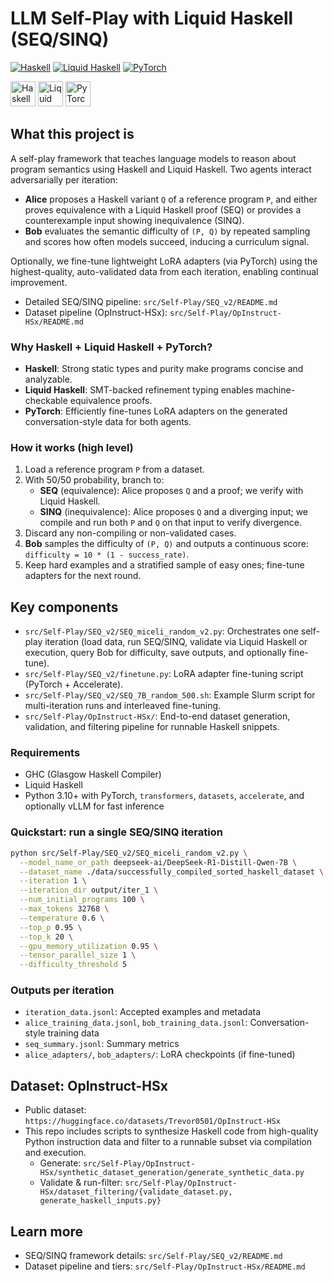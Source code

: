 # LLM Self-Play with Liquid Haskell (SEQ/SINQ)

[![Haskell](https://img.shields.io/badge/Haskell-%235e5086?logo=haskell&logoColor=white)](https://www.haskell.org/)
[![Liquid Haskell](https://img.shields.io/badge/Liquid%20Haskell-%23007ACC)](https://github.com/ucsd-progsys/liquidhaskell)
[![PyTorch](https://img.shields.io/badge/PyTorch-%23EE4C2C?logo=pytorch&logoColor=white)](https://pytorch.org/)

<p align="left">
  <img src="https://upload.wikimedia.org/wikipedia/commons/1/1c/Haskell-Logo.svg" alt="Haskell" height="40"/>
  <img src="https://img.shields.io/badge/Liquid%20Haskell-blue" alt="Liquid Haskell" height="40"/>
  <img src="https://upload.wikimedia.org/wikipedia/commons/9/96/Pytorch_logo.png" alt="PyTorch" height="40"/>
</p>

## What this project is

A self-play framework that teaches language models to reason about program semantics using Haskell and Liquid Haskell. Two agents interact adversarially per iteration:
- **Alice** proposes a Haskell variant `Q` of a reference program `P`, and either proves equivalence with a Liquid Haskell proof (SEQ) or provides a counterexample input showing inequivalence (SINQ).
- **Bob** evaluates the semantic difficulty of `(P, Q)` by repeated sampling and scores how often models succeed, inducing a curriculum signal.

Optionally, we fine-tune lightweight LoRA adapters (via PyTorch) using the highest-quality, auto-validated data from each iteration, enabling continual improvement.

- Detailed SEQ/SINQ pipeline: `src/Self-Play/SEQ_v2/README.md`
- Dataset pipeline (OpInstruct-HSx): `src/Self-Play/OpInstruct-HSx/README.md`

### Why Haskell + Liquid Haskell + PyTorch?
- **Haskell**: Strong static types and purity make programs concise and analyzable.
- **Liquid Haskell**: SMT-backed refinement typing enables machine-checkable equivalence proofs.
- **PyTorch**: Efficiently fine-tunes LoRA adapters on the generated conversation-style data for both agents.

### How it works (high level)
1. Load a reference program `P` from a dataset.
2. With 50/50 probability, branch to:
   - **SEQ** (equivalence): Alice proposes `Q` and a proof; we verify with Liquid Haskell.
   - **SINQ** (inequivalence): Alice proposes `Q` and a diverging input; we compile and run both `P` and `Q` on that input to verify divergence.
3. Discard any non-compiling or non-validated cases.
4. **Bob** samples the difficulty of `(P, Q)` and outputs a continuous score: `difficulty = 10 * (1 - success_rate)`.
5. Keep hard examples and a stratified sample of easy ones; fine-tune adapters for the next round.

## Key components
- `src/Self-Play/SEQ_v2/SEQ_miceli_random_v2.py`: Orchestrates one self-play iteration (load data, run SEQ/SINQ, validate via Liquid Haskell or execution, query Bob for difficulty, save outputs, and optionally fine-tune).
- `src/Self-Play/SEQ_v2/finetune.py`: LoRA adapter fine-tuning script (PyTorch + Accelerate).
- `src/Self-Play/SEQ_v2/SEQ_7B_random_500.sh`: Example Slurm script for multi-iteration runs and interleaved fine-tuning.
- `src/Self-Play/OpInstruct-HSx/`: End-to-end dataset generation, validation, and filtering pipeline for runnable Haskell snippets.

### Requirements
- GHC (Glasgow Haskell Compiler)
- Liquid Haskell
- Python 3.10+ with PyTorch, `transformers`, `datasets`, `accelerate`, and optionally vLLM for fast inference

### Quickstart: run a single SEQ/SINQ iteration
```bash
python src/Self-Play/SEQ_v2/SEQ_miceli_random_v2.py \
  --model_name_or_path deepseek-ai/DeepSeek-R1-Distill-Qwen-7B \
  --dataset_name ./data/successfully_compiled_sorted_haskell_dataset \
  --iteration 1 \
  --iteration_dir output/iter_1 \
  --num_initial_programs 100 \
  --max_tokens 32768 \
  --temperature 0.6 \
  --top_p 0.95 \
  --top_k 20 \
  --gpu_memory_utilization 0.95 \
  --tensor_parallel_size 1 \
  --difficulty_threshold 5
```

### Outputs per iteration
- `iteration_data.jsonl`: Accepted examples and metadata
- `alice_training_data.jsonl`, `bob_training_data.jsonl`: Conversation-style training data
- `seq_summary.jsonl`: Summary metrics
- `alice_adapters/`, `bob_adapters/`: LoRA checkpoints (if fine-tuned)

## Dataset: OpInstruct-HSx
- Public dataset: `https://huggingface.co/datasets/Trevor0501/OpInstruct-HSx`
- This repo includes scripts to synthesize Haskell code from high-quality Python instruction data and filter to a runnable subset via compilation and execution.
  - Generate: `src/Self-Play/OpInstruct-HSx/synthetic_dataset_generation/generate_synthetic_data.py`
  - Validate & run-filter: `src/Self-Play/OpInstruct-HSx/dataset_filtering/{validate_dataset.py, generate_haskell_inputs.py}`

## Learn more
- SEQ/SINQ framework details: `src/Self-Play/SEQ_v2/README.md`
- Dataset pipeline and tiers: `src/Self-Play/OpInstruct-HSx/README.md`
